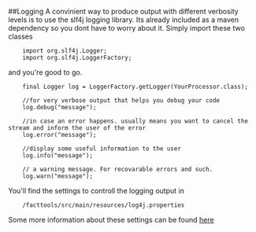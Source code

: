 ##Logging
A convinient way to produce output with different verbosity levels is to use the slf4j logging library. 
Its already included as a maven dependency so you dont have to worry about it. Simply import these two classes

		import org.slf4j.Logger;
		import org.slf4j.LoggerFactory;

and you're good to go.

		final Logger log = LoggerFactory.getLogger(YourProcessor.class);

		//for very verbose output that helps you debug your code
		log.debug("message");

		//in case an error happens. usually means you want to cancel the stream and inform the user of the error
		log.error("message");

		//display some useful information to the user
		log.info("message");

		// a warning message. For recovarable errors and such.
		log.warn("message");

You'll find the settings to controll the logging output in
		
		/facttools/src/main/resources/log4j.properties

Some more information about these settings can be found [here](http://slf4j.org/manual.html)



